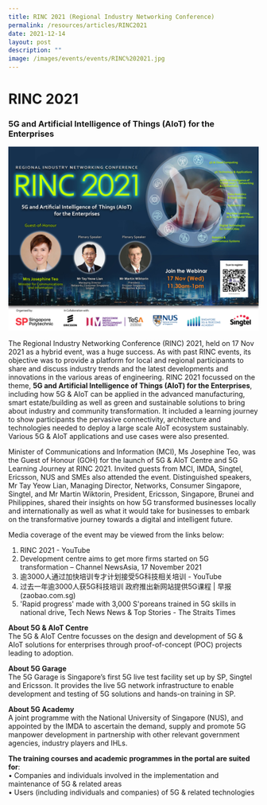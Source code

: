 ```yaml
---
title: RINC 2021 (Regional Industry Networking Conference)
permalink: /resources/articles/RINC2021
date: 2021-12-14
layout: post
description: ""
image: /images/events/events/RINC%202021.jpg
---
```

# RINC 2021
### 5G and Artificial Intelligence of Things (AIoT) for the Enterprises

![RINC 2021](/images/events/events/RINC%202021.jpg)

The Regional Industry Networking Conference (RINC) 2021, held on 17 Nov 2021 as a hybrid event, was a huge success. As with past RINC events, its objective was to provide a platform for local and regional participants to share and discuss industry trends and the latest developments and innovations in the various areas of engineering. RINC 2021 focussed on the theme, **5G and Artificial Intelligence of Things (AIoT) for the Enterprises**, including how 5G & AIoT can be applied in the advanced manufacturing, smart estate/building as well as green and sustainable solutions to bring about industry and community transformation.  It included a learning journey to show participants the pervasive connectivity, architecture and technologies needed to deploy a large scale AIoT ecosystem sustainably. Various 5G & AIoT applications and use cases were also presented.  

Minister of Communications and Information (MCI), Ms Josephine Teo, was the Guest of Honour (GOH) for the launch of 5G & AIoT Centre and 5G Learning Journey at RINC 2021. Invited guests from MCI, IMDA, Singtel, Ericsson, NUS and SMEs also attended the event. Distinguished speakers, Mr Tay Yeow Lian, Managing Director, Networks, Consumer Singapore, Singtel, and Mr Martin Wiktorin, President, Ericsson, Singapore, Brunei and Philippines, shared their insights on how 5G transformed businesses locally and internationally as well as what it would take for businesses to embark on the transformative journey towards a digital and intelligent future. 

Media coverage of the event may be viewed from the links below: <br>
1. RINC 2021 - YouTube
2. Development centre aims to get more firms started on 5G transformation – Channel NewsAsia, 17 November 2021 
3. 逾3000人通过加快培训专才计划接受5G科技相关培训 - YouTube
4. 过去一年逾3000人获5G科技培训 政府推出新网站提供5G课程 | 早报 (zaobao.com.sg)
5. 'Rapid progress' made with 3,000 S'poreans trained in 5G skills in national drive, Tech News News & Top Stories - The Straits Times


**About 5G & AIoT Centre**<br>
The 5G & AIoT Centre focusses on the design and development of 5G & AIoT solutions for enterprises through proof-of-concept (POC) projects leading to adoption.

**About 5G Garage**<br>
The 5G Garage is Singapore’s first 5G live test facility set up by SP, Singtel and Ericsson. It provides the live 5G network infrastructure to enable development and testing of 5G solutions and hands-on training in SP.

**About 5G Academy**<br>
A joint programme with the National University of Singapore (NUS), and appointed by the IMDA to ascertain the demand, supply and promote 5G manpower development in partnership with other relevant government agencies, industry players and IHLs.

**The training courses and academic programmes in the portal are suited for**:<br>
•	Companies and individuals involved in the implementation and maintenance of 5G & related areas<br>
•	Users (including individuals and companies) of 5G & related technologies